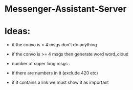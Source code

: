 # Messenger-Assistant-Server


# Ideas:
 - if the convo is < 4 msgs don't do anything
 - if the convo is >= 4 msgs then generate word word_cloud


 - number of super long msgs . 
 - if there are numbers in it (exclude 420 etc)
 - if it contains a link we must show it as important